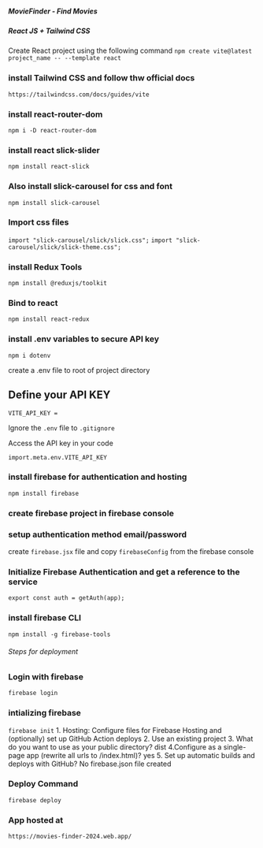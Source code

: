 #####     MovieFinder - Find Movies   #######

##### React JS + Tailwind CSS ########

Create React project using the following command
`npm create vite@latest project_name -- --template react`

### install Tailwind CSS and follow thw official docs
    https://tailwindcss.com/docs/guides/vite

### install react-router-dom
`npm i -D react-router-dom`

### install react slick-slider

`npm install react-slick`

### Also install slick-carousel for css and font
`npm install slick-carousel`

### Import css files
`import "slick-carousel/slick/slick.css";`
`import "slick-carousel/slick/slick-theme.css";`

### install Redux Tools
`npm install @reduxjs/toolkit`

### Bind to react
`npm install react-redux`

### install .env variables to secure API key
`npm i dotenv`

 create a .env file to root of project directory

 ## Define your API KEY
 `VITE_API_KEY = `

Ignore the `.env` file to `.gitignore`
 
Access the API key in your code

`import.meta.env.VITE_API_KEY`

### install firebase for authentication and hosting

`npm install firebase`

### create firebase project in firebase console

### setup authentication method email/password

create `firebase.jsx` file and copy `firebaseConfig` from the firebase console

### Initialize Firebase Authentication and get a reference to the service

`export const auth = getAuth(app);`

### install firebase CLI
`npm install -g firebase-tools`

###### Steps for deployment

### Login with firebase
`firebase login`

### intializing firebase
`firebase init`
    1.  Hosting: Configure files for Firebase Hosting and (optionally) set up GitHub Action 
    deploys
    2. Use an existing project
    3. What do you want to use as your public directory? dist
    4.Configure as a single-page app (rewrite all urls to /index.html)? yes
    5. Set up automatic builds and deploys with GitHub? No
    firebase.json file created

### Deploy Command
`firebase deploy ` 

### App hosted at 

`https://movies-finder-2024.web.app/`